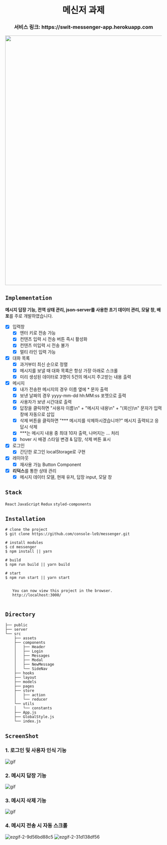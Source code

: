 <h1 align="center"> 메신저 과제 </h1>

<h3 align="center"> 서비스 링크: https://swit-messenger-app.herokuapp.com</h3>

<p align="center"><img width="800" src="https://user-images.githubusercontent.com/43867711/158022840-5a7038eb-3d58-429c-8ca8-90ad224800cd.png" /></p>

## `Implementation`

**메시지 답장 기능, 전역 상태 관리, json-server를 사용한 초기 데이터 관리, 모달 창, 배포**를 주로 개발하였습니다.

-   [x] 입력창
    -   [x] 엔터 키로 전송 가능
    -   [x] 컨텐츠 입력 시 전송 버튼 즉시 활성화
    -   [x] 컨텐츠 미입력 시 전송 불가
    -   [x] 멀티 라인 입력 가능
-   [x] 대화 목록
    -   [x] 과거부터 최신 순으로 정렬
    -   [x] 메시지를 보낼 때 대화 목록은 항상 가장 아래로 스크롤
    -   [x] 미리 생성된 데이터로 3명이 5건의 메시지 주고받는 내용 출력
-   [x] 메시지
    -   [x] 내가 전송한 메시지의 경우 이름 옆에 \* 문자 출력
    -   [x] 보낸 날짜의 경우 yyyy-mm-dd hh:MM:ss 포멧으로 출력
    -   [x] 사용자가 보낸 시간대로 출력
    -   [x] 답장을 클릭하면 "사용자 이름\n" + "메시지 내용\n" + "(회신)\n" 문자가 입력창에 자동으로 삽입
    -   [x] 삭제 버튼을 클릭하면 "\*\*\* 메시지를 삭제하시겠습니까?" 메시지 출력되고 응답시 삭제
    -   [x] \*\*\*는 메시지 내용 중 최대 10자 출력, 나머지는 ... 처리
    -   [x] hover 시 배경 스타일 변경 & 답장, 삭제 버튼 표시
-   [x] 로그인
    -   [x] 간단한 로그인 localStorage로 구현
-   [x] 레이아웃
    -   [x] 재사용 가능 Button Component
-   [x] **리덕스**를 통한 상태 관리
    -   [x] 메시지 데이터 모델, 현재 유저, 답장 input, 모달 창

## `Stack`

`React` `JavaScript` `Redux` `styled-components`

## `Installation`

```
# clone the project
$ git clone https://github.com/console-lo9/messenger.git

# install modules
$ cd messenger
$ npm install || yarn

# build
$ npm run build || yarn build

# start
$ npm run start || yarn start

⠀
⠀  You can now view this project in the browser.
⠀  http://localhost:3000/
⠀
```

## `Directory`

    ├── public
    ├── server
    └── src
        ├── assets
        ├── components
        │   ├── Header
        │   ├── Login
        │   ├── Messages
        │   ├── Modal
        │   ├── NewMessage
        │   └── SideNav
        ├── hooks
        ├── layout
        ├── models
        ├── pages
        ├── store
        │   ├── action
        │   └── reducer
        └── utils
        │   └── constants
        ├── App.js
        ├── GlobalStyle.js
        └── index.js

## `ScreenShot`

### 1. 로그인 및 사용자 인식 기능

 <img src='https://user-images.githubusercontent.com/93258739/153690714-76369c95-2cd7-481a-9389-a3e0f5f3b674.gif' alt="gif" />

### 2. 메시지 답장 기능

 <img src='https://user-images.githubusercontent.com/93258739/153690928-27c0cc72-14f5-41ee-9dd6-217544ceabb0.gif' alt="gif" />

### 3. 메시지 삭제 기능

 <img src='https://user-images.githubusercontent.com/93258739/153691138-ae9da50d-ad2b-46bb-afdd-efe0debc3717.gif' alt="gif" />

### 4. 메시지 전송 시 자동 스크롤

![ezgif-2-9d56bd88c5](https://user-images.githubusercontent.com/43867711/153703977-674e70e2-fabc-4bc1-9d40-f4347eea6214.gif)
![ezgif-2-31d138df56](https://user-images.githubusercontent.com/43867711/153703984-fd39f566-a2fc-44b1-bb04-8c43695735ed.gif)
